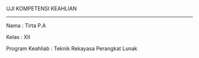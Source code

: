 <p>UJI KOMPETENSI KEAHLIAN</p>
<hr>
<p>Nama : Tirta P.A</p>
<p>Kelas : XII</p>
<p>Program Keahliab : Teknik Rekayasa Perangkat Lunak</p>
